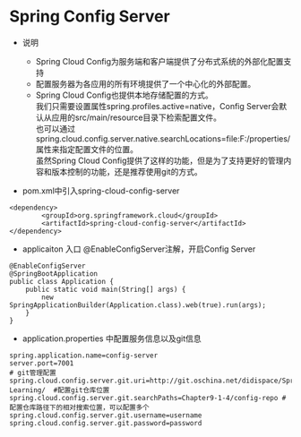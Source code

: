 # Spring Config Server

- 说明
	- Spring Cloud Config为服务端和客户端提供了分布式系统的外部化配置支持
	- 配置服务器为各应用的所有环境提供了一个中心化的外部配置。
	- Spring Cloud Config也提供本地存储配置的方式。  
	我们只需要设置属性spring.profiles.active=native，Config Server会默认从应用的src/main/resource目录下检索配置文件。  
	也可以通过spring.cloud.config.server.native.searchLocations=file:F:/properties/属性来指定配置文件的位置。  
	虽然Spring Cloud Config提供了这样的功能，但是为了支持更好的管理内容和版本控制的功能，还是推荐使用git的方式。
	
- pom.xml中引入spring-cloud-config-server
```
<dependency>
		<groupId>org.springframework.cloud</groupId>
		<artifactId>spring-cloud-config-server</artifactId>
</dependency>
```

- applicaiton 入口  @EnableConfigServer注解，开启Config Server
```
@EnableConfigServer
@SpringBootApplication
public class Application {
	public static void main(String[] args) {
		new SpringApplicationBuilder(Application.class).web(true).run(args);
	}
}
```

- application.properties 中配置服务信息以及git信息
```
spring.application.name=config-server
server.port=7001
# git管理配置
spring.cloud.config.server.git.uri=http://git.oschina.net/didispace/SpringBoot-Learning/  #配置git仓库位置
spring.cloud.config.server.git.searchPaths=Chapter9-1-4/config-repo #配置仓库路径下的相对搜索位置，可以配置多个
spring.cloud.config.server.git.username=username
spring.cloud.config.server.git.password=password
```
